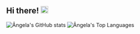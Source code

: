 ## Hi there! <img src="https://raw.githubusercontent.com/iampavangandhi/iampavangandhi/master/gifs/Hi.gif" widht="20" height="20" />
![Ângela's GitHub stats](https://github-readme-stats.vercel.app/api?username=angelacoelho01&count_private=true&show_icons=true&line_height=27&theme=nightowl)
![Ângela's Top Languages](https://github-readme-stats.vercel.app/api/top-langs/?username=angelacoelho01&count_private=true&langs_count=3&show_icons=true&theme=nightowl)

<!--
**angelacoelho01/angelacoelho01** is a ✨ _special_ ✨ repository because its `README.md` (this file) appears on your GitHub profile.

Here are some ideas to get you started:

- 🔭 I’m currently working on ...
- 🌱 I’m currently learning ...
- 👯 I’m looking to collaborate on ...
- 🤔 I’m looking for help with ...
- 💬 Ask me about ...
- 📫 How to reach me: ...
- 😄 Pronouns: ...
- ⚡ Fun fact: ...
-->
